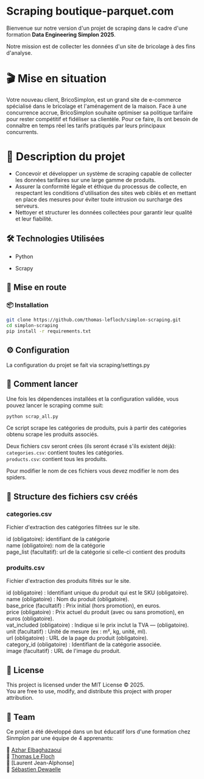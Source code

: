 # Scraping boutique-parquet.com

Bienvenue sur notre version d'un projet de scraping dans le cadre d'une formation **Data Engineering Simplon 2025**.

Notre mission est de collecter les données d'un site de bricolage à des fins d'analyse.  


# 🎬 Mise en situation

Votre nouveau client, BricoSimplon, est un grand site de e-commerce spécialisé dans le bricolage et l'aménagement de la maison. Face à une concurrence accrue, BricoSimplon souhaite optimiser sa politique tarifaire pour rester compétitif et fidéliser sa clientèle. Pour ce faire, ils ont besoin de connaître en temps réel les tarifs pratiqués par leurs principaux concurrents.  


# 📌 Description du projet

- Concevoir et développer un système de scraping capable de collecter les données tarifaires sur une large gamme de produits.
- Assurer la conformité légale et éthique du processus de collecte, en respectant les conditions d'utilisation des sites web ciblés et en mettant en place des mesures pour éviter toute intrusion ou surcharge des serveurs.
- Nettoyer et structurer les données collectées pour garantir leur qualité et leur fiabilité.  


## 🛠️ Technologies Utilisées  
  
- Python
  
- Scrapy  


## 🚀 Mise en route  
  
### 📦 Installation  
  
```bash  
git clone https://github.com/thomas-lefloch/simplon-scraping.git
cd simplon-scraping
pip install -r requirements.txt
```  

## ⚙️ Configuration

La configuration du projet se fait via scraping/settings.py  


## 🧪 Comment lancer

Une fois les dépendences installées et la configuration validée, vous pouvez lancer le scraping comme suit:

```bash
python scrap_all.py 
```
Ce script scrape les catégories de produits, puis à partir des catégories obtenu scrape les produits associés.

Deux fichiers csv seront crées (ils seront écrasé s'ils existent déjà):   
```categories.csv```: contient toutes les catégories.  
```products.csv```: contient tous les produits.  

Pour modifier le nom de ces fichiers vous devez modifier le nom des spiders.  

## 🔢 Structure des fichiers csv créés

### categories.csv
Fichier d'extraction des catégories filtrées sur le site.

id (obligatoire): identifiant de la catégorie  
name (obligatoire): nom de la catégorie  
page_list (facultatif): url de la catégorie si celle-ci contient des produits  


### produits.csv
Fichier d'extraction des produits filtrés sur le site.

id (obligatoire) : Identifiant unique du produit qui est le SKU (obligatoire).  
name (obligatoire) : Nom du produit (obligatoire).  
base_price (facultatif) : Prix initial (hors promotion), en euros.  
price (obligatoire) : Prix actuel du produit (avec ou sans promotion), en euros (obligatoire).  
vat_included (obligatoire) : Indique si le prix inclut la TVA — (obligatoire).  
unit (facultatif) : Unité de mesure (ex : m², kg, unité, ml).  
url (obligatoire) : URL de la page du produit (obligatoire).  
category_id (obligatoire) : Identifiant de la catégorie associée.  
image (facultatif) : URL de l'image du produit.    


## 📜 License

This project is licensed under the MIT License ©️ 2025.  
You are free to use, modify, and distribute this project with proper attribution.  


## 👥 Team

Ce projet a été développé dans un but éducatif lors d'une formation chez Sinmplon par une équipe de 4 apprenants:

🔗 [Azhar Elbaghazaoui](https:github.com/Azhar-ELBAGHAZAOUI)  
🔗 [Thomas Le Floch](https://github.com/thomas-lefloch)  
🔗 [Laurent Jean-Alphonse]  
🔗 [Sébastien Dewaelle](https://github.com/cebdewaelle)  
